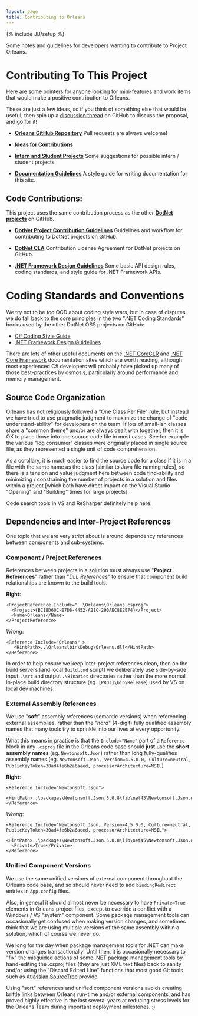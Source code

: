 ```yaml
---
layout: page
title: Contributing to Orleans
---
```

{% include JB/setup %}

Some notes and guidelines for developers wanting to contribute to Project Orleans.

# Contributing To This Project

Here are some pointers for anyone looking for mini-features and work items that would make a positive contribution to Orleans. 

These are just a few ideas, so if you think of something else that would be useful, then spin up a [discussion thread](https://github.com/dotnet/orleans/issues) on GitHub to discuss the proposal, and go for it!

* **[Orleans GitHub Repository](https://github.com/dotnet/orleans)** 
Pull requests are always welcome!

* **[Ideas for Contributions](Ideas-for-Contributions)**

* **[Intern and Student Projects](Student-Projects)** 
Some suggestions for possible intern / student projects.

* **[Documentation Guidelines](Documentation-Guidelines)** A style guide for writing documentation for this site.


## Code Contributions:

This project uses the same contribution process as the other **[DotNet projects](http://dotnet.github.io/)** on GitHub.

* **[DotNet Project Contribution Guidelines](https://github.com/dotnet/corefx/wiki/Contributing)**
Guidelines and workflow for contributing to DotNet projects on GitHub.

* **[DotNet CLA](https://github.com/dotnet/corefx/wiki/Contribution-License-Agreement-%28CLA%29)**
Contribution License Agreement for DotNet projects on GitHub.

* **[.NET Framework Design Guidelines](https://github.com/dotnet/corefx/wiki/Framework-Design-Guidelines-Digest)** 
Some basic API design rules, coding standards, and style guide for .NET Framework APIs.


# Coding Standards and Conventions

We try not to be too OCD about coding style wars, but in case of disputes we do fall back to the core principles in the two ".NET Coding Standards" books used by the other DotNet OSS projects on GitHub:


- [C# Coding Style Guide](https://github.com/dotnet/corefx/blob/master/Documentation/coding-guidelines/coding-style.md) 
- [.NET Framework Design Guidelines](https://github.com/dotnet/corefx/blob/master/Documentation/coding-guidelines/framework-design-guidelines-digest.md) 

There are lots of other useful documents on the [.NET CoreCLR](https://github.com/dotnet/coreclr/tree/master/Documentation) and [.NET Core Framework](https://github.com/dotnet/corefx/tree/master/Documentation) documentation sites which are worth reading, although most experienced C# developers will probably have picked up many of those best-practices by osmosis, particularly around performance and memory management. 

## Source Code Organization

Orleans has not religiously followed a "One Class Per File" rule, but instead we have tried to use pragmatic judgment to maximize the change of "code understand-ability" for developers on the team. 
If lots of small-ish classes share a "common theme" and/or are always dealt with together, then it is OK to place those into one source code file in most cases. 
See for example the various "log consumer" classes were originally placed in single source file, as they represented a single unit of code comprehension.

As a corollary, it is much easier to find the source code for a class if it is in a file with the same name as the class [similar to Java file naming rules], so there is a tension and value judgment here between code find-ability and minimizing / constraining the number of projects in a solution and files within a project [which both have direct impact on the Visual Studio "Opening" and "Building" times for large projects]. 

Code search tools in VS and ReSharper definitely help here.    


## Dependencies and Inter-Project References

One topic that we are very strict about is around dependency references between components and sub-systems.

### Component / Project References

References between projects in a solution must always use "**Project References**" rather than "_DLL References_" to ensure that component build relationships are known to the build tools. 

**Right**:

    <ProjectReference Include="..\Orleans\Orleans.csproj">
      <Project>{BC1BD60C-E7D8-4452-A21C-290AEC8E2E74}</Project>
      <Name>Orleans</Name>
    </ProjectReference>

_Wrong_:

    <Reference Include="Orleans" >
       <HintPath>..\Orleans\bin\Debug\Orleans.dll</HintPath>
    </Reference>

In order to help ensure we keep inter-project references clean, then on the build servers [and local `Build.cmd` script] we deliberately use side-by-side input `.\src` and output `.\Binaries` directories rather than the more normal in-place build directory structure (eg. `[PROJ]\bin\Release`) used by VS on local dev machines.

### External Assembly References

We use "**soft**" assembly references (semantic versions) when referencing external assemblies, rather than the "_hard_" (4-digit) fully qualified assembly names that many tools try to sprinkle into our lives at every opportunity.

What this means in practice is that the `Include="Name"` part of a  `Reference` block in any `.csproj` file in the Orleans code base should **just** use the **short assembly names** (eg. `Newtonsoft.Json`) rather than long fully-qualifies assembly names (eg. `Newtonsoft.Json, Version=4.5.0.0, Culture=neutral, PublicKeyToken=30ad4fe6b2a6aeed, processorArchitecture=MSIL`)

**Right**:

    <Reference Include="Newtonsoft.Json">
      <HintPath>..\packages\Newtonsoft.Json.5.0.8\lib\net45\Newtonsoft.Json.dll</HintPath>
    </Reference>

_Wrong_:

    <Reference Include="Newtonsoft.Json, Version=4.5.0.0, Culture=neutral, PublicKeyToken=30ad4fe6b2a6aeed, processorArchitecture=MSIL">
      <HintPath>..\packages\Newtonsoft.Json.5.0.8\lib\net45\Newtonsoft.Json.dll</HintPath>
      <Private>True</Private>
    </Reference>

### Unified Component Versions

We use the same unified versions of external component throughout the Orleans code base, and so should never need to add `bindingRedirect` entries in `App.config` files.

Also, in general it should almost never be necessary to have `Private=True` elements in Orleans project files, except to override a conflict with a Windows / VS "system" component.
Some package management tools can occasionally get confused when making version changes, and sometimes think that we are using multiple versions of the same assembly within a solution, which of course we never do.
 
We long for the day when package management tools for .NET can make version changes transactionally! 
Until then, it is occasionally necessary to "fix" the misguided actions of some .NET package management tools by hand-editing the .csproj files (they are just XML text files) back to sanity and/or using the "Discard Edited Line" functions that most good Git tools such as [Atlassian SourceTree](https://www.sourcetreeapp.com/) provide.

Using "sort" references and unified component versions avoids creating brittle links between Orleans run-time and/or external components, and has proved highly effective in the last several years at reducing stress levels for the Orleans Team during important deployment milestones. :)
    
